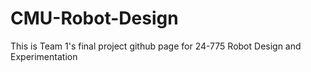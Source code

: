 # CMU-Robot-Design

This is Team 1's final project github page for 24-775 Robot Design and Experimentation
